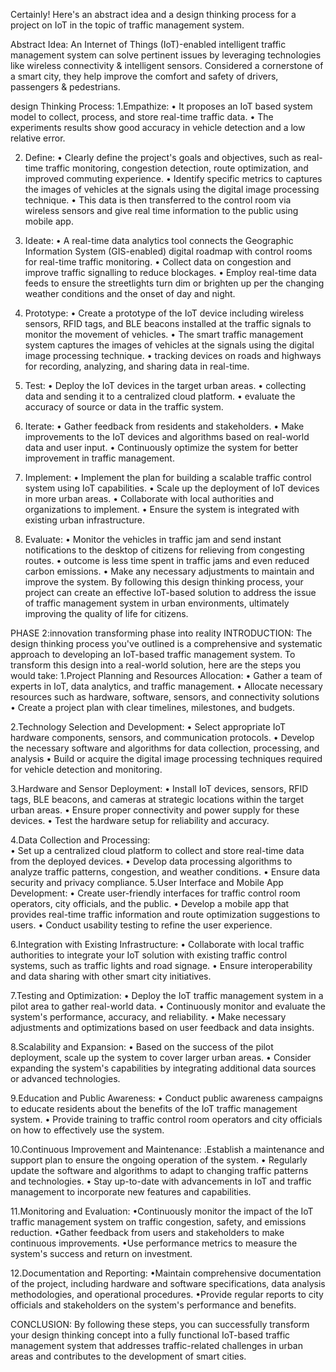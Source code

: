 Certainly! Here's an abstract idea and a design thinking process for a project on IoT in the topic of traffic management system.

Abstract Idea:
An Internet of Things (IoT)-enabled intelligent traffic management system can solve pertinent issues by leveraging technologies like wireless connectivity & intelligent sensors. Considered a cornerstone of a smart city, they help improve the comfort and safety of drivers, passengers & pedestrians.

design Thinking Process:
1.Empathize: 
•	It proposes an IoT based system model to collect, process, and store real-time traffic data.
•	The experiments results show good accuracy in vehicle detection and a low relative error.

2. Define:
•	Clearly define the project's goals and objectives, such as real-time traffic monitoring, congestion detection, route optimization, and improved commuting experience.
•	Identify specific metrics to captures the images of vehicles at the signals using the digital image processing technique.
•	This data is then transferred to the control room via wireless sensors and give real time information to the public using mobile app.

4. Ideate:
•	A real-time data analytics tool connects the Geographic Information System (GIS-enabled) digital roadmap with control rooms for real-time traffic monitoring.
•	Collect data on congestion and improve traffic signalling to reduce blockages.
•	Employ real-time data feeds to ensure the streetlights turn dim or brighten up per the changing weather conditions and the onset of day and night.

5. Prototype:
•	Create a prototype of the IoT device  including wireless sensors, RFID tags, and BLE beacons installed at the traffic signals to monitor the movement of vehicles.
•	The smart traffic management system captures the images of vehicles at the signals using the digital image processing technique.
•	tracking devices on roads and highways for recording, analyzing, and sharing data in real-time.

6. Test:
•	Deploy the IoT devices in the target urban areas.
•	collecting data and sending it to a centralized cloud platform.
•	evaluate the accuracy of source or data in the traffic system.

7. Iterate:
•	Gather feedback from residents and stakeholders.
•	Make improvements to the IoT devices and algorithms based on real-world data and user input.
•	Continuously optimize the system for better improvement in traffic management.

8. Implement:
•	Implement the plan for building a scalable traffic control system using IoT capabilities.
•	Scale up the deployment of IoT devices in more urban areas.
•	Collaborate with local authorities and organizations to implement.
•	Ensure the system is integrated with existing urban infrastructure.

9. Evaluate:
•	Monitor the vehicles in traffic jam and send instant notifications to the desktop of citizens for relieving from congesting  routes.
•	outcome is less time spent in traffic jams and even reduced carbon emissions.
•	Make any necessary adjustments to maintain and improve the system.
By following this design thinking process, your project can create an effective IoT-based solution to address the issue of traffic management system in urban environments, ultimately improving the quality of life for citizens.


PHASE 2:innovation transforming phase into reality
INTRODUCTION:
The design thinking process you've outlined is a comprehensive and systematic approach to developing an IoT-based traffic management system. To transform this design into a real-world solution, here are the steps you would take: 
1.Project Planning and Resources Allocation:
            • Gather a team of experts in IoT, data analytics, and traffic management.
            • Allocate necessary resources such as hardware, software, sensors, and connectivity solutions
            • Create a project plan with clear timelines, milestones, and budgets.
            
2.Technology Selection and Development:
             • Select appropriate IoT hardware components, sensors, and communication protocols.
             • Develop the necessary software and algorithms for data collection, processing, and  analysis
             • Build or acquire the digital image processing techniques required for vehicle detection and monitoring.
             
3.Hardware and Sensor Deployment:
              • Install IoT devices, sensors, RFID tags, BLE beacons, and cameras at strategic locations within the target urban areas.
              • Ensure proper connectivity and power supply for these devices.
              • Test the hardware setup for reliability and accuracy.
              
4.Data Collection and Processing:  
              • Set up a centralized cloud platform to collect and store real-time data from the deployed devices.
              • Develop data processing algorithms to analyze traffic patterns, congestion, and weather conditions.
              • Ensure data security and privacy compliance.
5.User Interface and Mobile App Development:
              • Create user-friendly interfaces for traffic control room operators, city officials, and the public.
             • Develop a mobile app that provides real-time traffic information and route optimization suggestions to users.
           • Conduct usability testing to refine the user experience.
           
6.Integration with Existing Infrastructure:
           • Collaborate with local traffic authorities to integrate your IoT solution with existing traffic control systems, such as traffic lights and road signage.
           • Ensure interoperability and data sharing with other smart city initiatives.
           
7.Testing and Optimization: 
             • Deploy the IoT traffic management system in a pilot area to gather real-world data.
            • Continuously monitor and evaluate the system's performance, accuracy, and reliability.
            • Make necessary adjustments and optimizations based on user feedback and data insights.
            
8.Scalability and Expansion:
            • Based on the success of the pilot deployment, scale up the system to cover larger urban areas.
             • Consider expanding the system's capabilities by integrating additional data sources or advanced technologies.
             
9.Education and Public Awareness:
                • Conduct public awareness campaigns to educate residents about the benefits of the IoT traffic management system.
                 • Provide training to traffic control room operators and city officials on how to effectively use the system.
                 
10.Continuous Improvement and Maintenance:
                  .Establish a maintenance and support plan to ensure the ongoing operation of the system.
                   • Regularly update the software and algorithms to adapt to changing traffic patterns and technologies.
                   • Stay up-to-date with advancements in IoT and traffic management to incorporate new features and capabilities.
                   
11.Monitoring and Evaluation:
                   •Continuously monitor the impact of the IoT traffic management system on traffic congestion, safety, and emissions reduction.
                  •Gather feedback from users and stakeholders to make continuous improvements.
                  •Use performance metrics to measure the system's success and return on investment.
                  

12.Documentation and Reporting:
                     •Maintain comprehensive documentation of the project, including hardware and software specifications, data analysis methodologies, and operational procedures.
                     •Provide regular reports to city officials and stakeholders on the system's performance and benefits.
                     
CONCLUSION:
By following these steps, you can successfully transform your design thinking concept into a fully functional IoT-based traffic management system that addresses traffic-related challenges in urban areas and contributes to the development of smart cities.
